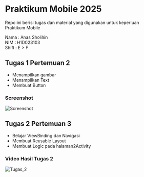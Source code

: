 # Praktikum Mobile 2025

Repo ini berisi tugas dan material yang digunakan untuk keperluan Praktikum Mobile

Nama : Anas Sholihin <br>
NIM : H1D023103 <br>
Shift : E > F

## Tugas 1 Pertemuan 2

- Menampilkan gambar
- Menampilkan Text
- Membuat Button

### Screenshot

![Screenshot](https://github.com/anasshin/praktikum-mobile103/blob/main/docs/Tugas_1.png)

## Tugas 2 Pertemuan 3

- Belajar ViewBinding dan Navigasi
- Membuat Reusable Layout
- Membuat Logic pada halaman2Activity

### Video Hasil Tugas 2

<!-- Masukkan URL video di dalam tanda kurung berikut: -->

![Tugas_2](https://github.com/anasshin/praktikum-mobile103/blob/main/docs/Tugas_2.gif)
